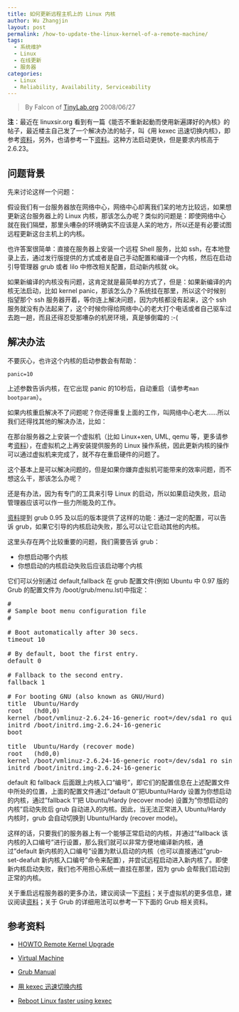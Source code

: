 ```yaml
---
title: 如何更新远程主机上的 Linux 内核
author: Wu Zhangjin
layout: post
permalink: /how-to-update-the-linux-kernel-of-a-remote-machine/
tags:
  - 系统维护
  - Linux
  - 在线更新
  - 服务器
categories:
  - Linux
  - Reliability, Availability, Serviceability
---
```


> By Falcon of [TinyLab.org][1]
> 2008/06/27

**注**：最近在 linuxsir.org 看到有一篇《能否不重新起動而使用新遍譯好的內核》的帖子，最近楼主自己发了一个解决办法的帖子，叫《用 kexec 迅速切换内核》，即参考[资料][2]，另外，也请参考一下[资料][3]。这种方法启动更快，但是要求内核高于2.6.23。


## 问题背景

先来讨论这样一个问题：

假设我们有一台服务器放在网络中心，网络中心却离我们呆的地方比较远，如果想更新这台服务器上的 Linux 内核，那该怎么办呢？类似的问题是：即使网络中心就在我们隔壁，那里头嘈杂的环境确实不应该是人呆的地方，所以还是有必要试图远程更新这台主机上的内核。

也许答案很简单：直接在服务器上安装一个远程 Shell 服务，比如 ssh，在本地登录上去，通过发行版提供的方式或者是自己手动配置和编译一个内核，然后在启动引导管理器 grub 或者 lilo 中修改相关配置，启动新内核就 ok。

如果新编译的内核没有问题，这肯定就是最简单的方式了，但是：如果新编译的内核无法启动，比如 kernel panic，那该怎么办？系统挂在那里，所以这个时候别指望那个 ssh 服务器开着，等你连上解决问题，因为内核都没有起来，这个 ssh 服务就没有办法起来了，这个时候你得给网络中心的老大打个电话或者自己驱车过去跑一趟，而且还得忍受那嘈杂的机房环境，真是够倒霉的 :-(

## 解决办法

不要灰心，也许这个内核的启动参数会有帮助：

    panic=10


上述参数告诉内核，在它出现 panic 的10秒后，自动重启（请参考`man bootparam`）。

如果内核重启解决不了问题呢？你还得重复上面的工作，叫网络中心老大……所以我们还得找其他的解决办法，比如：

在那台服务器之上安装一个虚拟机（比如 Linux+xen, UML, qemu 等，更多请参考[资料][4]），在虚拟机之上再安装提供服务的 Linux 操作系统，因此更新内核的操作可以通过虚拟机来完成了，就不存在重启硬件的问题了。

这个基本上是可以解决问题的，但是如果你嫌弃虚拟机可能带来的效率问题，而不想这么干，那该怎么办呢？

还是有办法，因为有专门的工具来引导 Linux 的启动，所以如果启动失败，启动管理器应该可以作一些力所能及的工作。

[资料][5]提到 grub 0.95 及以后的版本提供了这样的功能：通过一定的配置，可以告诉 grub，如果它引导的内核启动失败，那么可以让它启动其他的内核。

这里头存在两个比较重要的问题，我们需要告诉 grub：

  * 你想启动哪个内核
  * 你想启动的内核启动失败后应该启动哪个内核

它们可以分别通过 default,fallback 在 grub 配置文件(例如 Ubuntu 中 0.97 版的 Grub 的配置文件为 /boot/grub/menu.lst)中指定：

<pre>#
# Sample boot menu configuration file
#

# Boot automatically after 30 secs.
timeout 10

# By default, boot the first entry.
default 0

# Fallback to the second entry.
fallback 1

# For booting GNU (also known as GNU/Hurd)
title  Ubuntu/Hardy
root   (hd0,0)
kernel /boot/vmlinuz-2.6.24-16-generic root=/dev/sda1 ro quiet splash
initrd /boot/initrd.img-2.6.24-16-generic
boot

title  Ubuntu/Hardy (recover mode)
root   (hd0,0)
kernel /boot/vmlinuz-2.6.24-16-generic root=/dev/sda1 ro single
initrd /boot/initrd.img-2.6.24-16-generic
</pre>

default 和 fallback 后面跟上内核入口“编号”，即它们的配置信息在上述配置文件中所处的位置，上面的配置文件通过&#8221;default 0&#8243;把Ubuntu/Hardy 设置为你想启动的内核，通过&#8221;fallback 1&#8243;把 Ubuntu/Hardy (recover mode) 设置为&#8221;你想启动的内核&#8221;启动失败后 grub 自动进入的内核。因此，当无法正常进入 Ubuntu/Hardy 内核时，grub 会自动切换到 Ubuntu/Hardy (recover mode)。

这样的话，只要我们的服务器上有一个能够正常启动的内核，并通过&#8221;fallback 该内核的入口编号&#8221;进行设置，那么我们就可以非常方便地编译新内核，通过&#8221;default 新内核的入口编号&#8221;设置为默认启动的内核（也可以直接通过&#8221;grub-set-deafult 新内核入口编号&#8221;命令来配置），并尝试远程启动进入新内核了。即使新内核启动失败，我们也不用担心系统一直挂在那里，因为 grub 会帮我们启动到正常的内核。

关于重启远程服务器的更多办法，建议阅读一下[资料][5]；关于虚拟机的更多信息，建议阅读[资料][4]；关于 Grub 的详细用法可以参考一下下面的 Grub 相关资料。

## 参考资料

  * [HOWTO Remote Kernel Upgrade][5]

  * [Virtual Machine][4]

  * [Grub Manual][6]

  * [用 kexec 迅速切换内核][2]

  * [Reboot Linux faster using kexec][3]





 [1]: http://tinylab.org
 [2]: http://www.linuxsir.org/bbs/thread335331.html
 [3]: http://www.ibm.com/developerworks/cn/linux/l-kexec/
 [4]: http://en.wikipedia.org/wiki/Virtual_machine
 [5]: http://www.gentoo-wiki.info/HOWTO_Remote_Kernel_Upgrade
 [6]: http://www.gnu.org/software/grub/manual/grub.html

